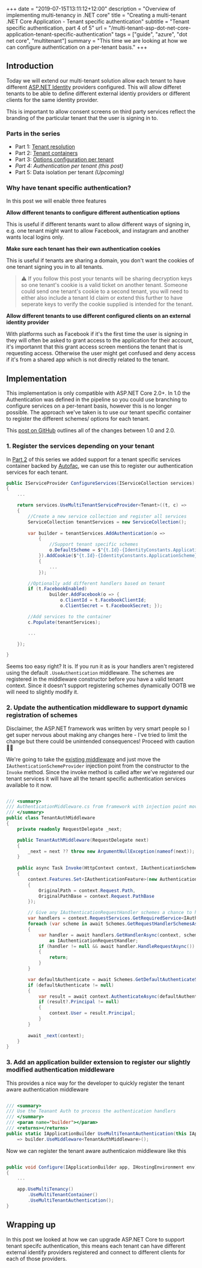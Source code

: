 +++
date = "2019-07-15T13:11:12+12:00"
description = "Overview of implementing multi-tenancy in .NET core"
title = "Creating a multi-tenant .NET Core Application - Tenant specific authentication"
subtitle = "Tenant specific authentication, part 4 of 5"
url = "/multi-tenant-asp-dot-net-core-application-tenant-specific-authentication"
tags = ["guide", "azure", "dot net core", "multitenant"]
summary = "This time we are looking at how we can configure authentication on a per-tenant basis."
+++

## Introduction

Today we will extend our multi-tenant solution allow each tenant to have different [ASP.NET Identity](https://docs.microsoft.com/en-us/aspnet/core/fundamentals/configuration/options?view=aspnetcore-2.2) providers configured. This will allow differet tenants to be able to define different external identiy providers or different clients for the same identity provider.

This is important to allow consent screens on third party services reflect the branding of the particular tenant that the user is signing in to.

### Parts in the series

* Part 1: [Tenant resolution](/multi-tenant-asp-dot-net-core-application-tenant-resolution)
* Part 2: [Tenant containers](/multi-tenant-asp-dot-net-core-application-tenant-containers)
* Part 3: [Options configuration per tenant](/multi-tenant-asp-dot-net-core-application-tenant-specific-configuration-options)
* *Part 4: Authentication per tenant _(this post)_*
* Part 5: Data isolation per tenant _(Upcoming)_

### Why have tenant specific authentication?

In this post we will enable three features

**Allow different tenants to configure different authentication options**

This is useful if different tenants want to allow different ways of signing in, e.g. one tenant might want to allow Facebook, and instagram and another wants local logins only.

**Make sure each tenant has their own authentication cookies**

This is useful if tenants are sharing a domain, you don't want the cookies of one tenant signing you in to all tenants.


>    ⚠ If you follow this post your tenants will be sharing decryption keys so one tenant's cookie is a valid ticket on another tenant. Someone could send one tenant's cookie to a second tenant, you will need to either also include a tenant Id claim or extend      this further to have seperate keys to verify the cookie supplied is intended for the tenant.

**Allow different tenants to use different configured clients on an external identity provider**

With platforms such as Facebook if it's the first time the user is signing in they will often be asked to grant access to the application for their account, it's importannt that this grant access screen mentions the tenant that is requesting access. Otherwise the user might get confused and deny access if it's from a shared app which is not directly related to the tenant.

## Implementation

This implementation is only compatible with ASP.NET Core 2.0+. In 1.0 the Authentication was defined in the pipeline so you could use branching to configure services on a per-tenant basis, however this is no longer possible. The approach we've taken is to use our tenant specific container to register the different schemes/ options for each tenant. 

This [post on GitHub](https://github.com/aspnet/Security/issues/1310) outlines all of the changes between 1.0 and 2.0.

### 1. Register the services depending on your tenant

In [Part 2](/multi-tenant-asp-dot-net-core-application-tenant-containers") of this series we added support for a tenant specific services container backed by [Autofac](https://autofac.org/), we can use this to register our authentication services for each tenant.

```csharp
public IServiceProvider ConfigureServices(IServiceCollection services)
{
    ...

    return services.UseMultiTenantServiceProvider<Tenant>((t, c) =>
    {
        //Create a new service collection and register all services
        ServiceCollection tenantServices = new ServiceCollection();
        
        var builder = tenantServices.AddAuthentication(o =>
            {
                //Support tenant specific schemes
                o.DefaultScheme = $"{t.Id}-{IdentityConstants.ApplicationScheme}";
            }).AddCookie($"{t.Id}-{IdentityConstants.ApplicationScheme}", o =>
            {
                ...
            });

        //Optionally add different handlers based on tenant
        if (t.FacebookEnabled)
                builder.AddFacebook(o => { 
                    o.ClientId = t.FacebookClientId; 
                    o.ClientSecret = t.FacebookSecret; });

        //Add services to the container
        c.Populate(tenantServices);

        ...

    });

}
```

Seems too easy right? It is. If you run it as is your handlers aren't registered using the default `.UseAuthentication` middleware. The schemes are registered in the middleware constructor before you have a valid tenant context. Since it doesn't support registering schemes dynamically OOTB we will need to slightly modify it.

### 2. Update the authentication middleware to support dynamic registration of schemes

Disclaimer, the ASP.NET framework was written by very smart people so I get super nervous about making any changes here - I've tried to limit the change but there could be unintended consequences! Proceed with caution 🤔😉

We're going to take the [existing middleware](https://github.com/aspnet/AspNetCore/blob/master/src/Security/Authentication/Core/src/AuthenticationMiddleware.cs) and just move the `IAuthenticationSchemeProvider` injection point from the constructor to the `Invoke` method. Since the invoke method is called after we've registered our tenant services it will have all the tenant specific authentication services available to it now.

```csharp

/// <summary>
/// AuthenticationMiddleware.cs from framework with injection point moved
/// </summary>
public class TenantAuthMiddleware
{
    private readonly RequestDelegate _next;

    public TenantAuthMiddleware(RequestDelegate next)
    {
        _next = next ?? throw new ArgumentNullException(nameof(next));
    }
    
    public async Task Invoke(HttpContext context, IAuthenticationSchemeProvider Schemes)
    {
        context.Features.Set<IAuthenticationFeature>(new AuthenticationFeature
        {
            OriginalPath = context.Request.Path,
            OriginalPathBase = context.Request.PathBase
        });

        // Give any IAuthenticationRequestHandler schemes a chance to handle the request
        var handlers = context.RequestServices.GetRequiredService<IAuthenticationHandlerProvider>();
        foreach (var scheme in await Schemes.GetRequestHandlerSchemesAsync())
        {
            var handler = await handlers.GetHandlerAsync(context, scheme.Name) 
                as IAuthenticationRequestHandler;
            if (handler != null && await handler.HandleRequestAsync())
            {
                return;
            }
        }

        var defaultAuthenticate = await Schemes.GetDefaultAuthenticateSchemeAsync();
        if (defaultAuthenticate != null)
        {
            var result = await context.AuthenticateAsync(defaultAuthenticate.Name);
            if (result?.Principal != null)
            {
                context.User = result.Principal;
            }
        }
        
        await _next(context);
    }
}

```

### 3. Add an application builder extension to register our slightly modified authentication middleware

This provides a nice way for the developer to quickly register the tenant aware authentication middleware

```csharp

/// <summary>
/// Use the Teanant Auth to process the authentication handlers
/// </summary>
/// <param name="builder"></param>
/// <returns></returns>
public static IApplicationBuilder UseMultiTenantAuthentication(this IApplicationBuilder builder) 
    => builder.UseMiddleware<TenantAuthMiddleware>();

```

Now we can register the tenant aware authenticaion middleware like this

```csharp

public void Configure(IApplicationBuilder app, IHostingEnvironment env)
{
    ...

    app.UseMultiTenancy()
        .UseMultiTenantContainer()
        .UseMultiTenantAuthentication();
}

```

## Wrapping up

In this post we looked at how we can upgrade ASP.NET Core to support tenant specifc authentication, this means each tenant can have different external identify providers registered and connect to different clients for each of those providers. 

